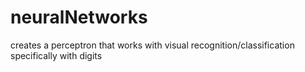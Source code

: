 # neuralNetworks
creates a perceptron that works with visual recognition/classification specifically with digits
